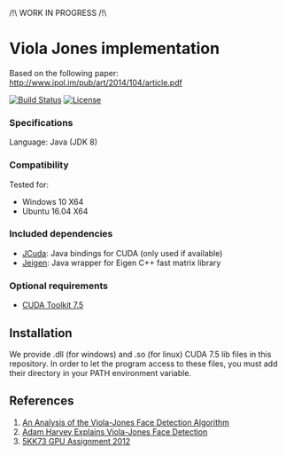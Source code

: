 /!\ WORK IN PROGRESS /!\

# Viola Jones implementation

Based on the following paper: http://www.ipol.im/pub/art/2014/104/article.pdf

[![Build Status][travis-image]][travis-url] [![License][license-image]][license-url]

### Specifications

Language: Java (JDK 8)

### Compatibility

Tested for:
* Windows 10 X64
* Ubuntu 16.04 X64

### Included dependencies

* [JCuda](http://www.jcuda.org/): Java bindings for CUDA (only used if available)
* [Jeigen](https://github.com/hughperkins/jeigen): Java wrapper for Eigen C++ fast matrix library

### Optional requirements

* [CUDA Toolkit 7.5](https://developer.nvidia.com/cuda-toolkit) 

## Installation

We provide .dll (for windows) and .so (for linux) CUDA 7.5 lib files in this repository.
In order to let the program access to these files, you must add their directory in your PATH environment variable.


## References

1. [An Analysis of the Viola-Jones Face Detection Algorithm](http://www.ipol.im/pub/art/2014/104/article.pdf)
2. [Adam Harvey Explains Viola-Jones Face Detection](http://www.makematics.com/research/viola-jones/)
3. [5KK73 GPU Assignment 2012](https://sites.google.com/site/5kk73gpu2012/assignment/viola-jones-face-detection)

[travis-url]: https://travis-ci.org/INVASIS/Viola-Jones
[travis-image]: http://img.shields.io/travis/INVASIS/Viola-Jones.svg?style=flat-square
[license-image]: http://img.shields.io/badge/license-MIT-green.svg?style=flat-square
[license-url]: LICENSE

